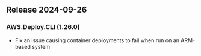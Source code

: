 ## Release 2024-09-26

### AWS.Deploy.CLI (1.26.0)
* Fix an issue causing container deployments to fail when run on an ARM-based system
